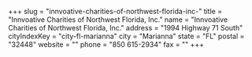 +++
slug = "innvoative-charities-of-northwest-florida-inc-"
title = "Innvoative Charities of Northwest Florida, Inc."
name = "Innvoative Charities of Northwest Florida, Inc."
address = "1994 Highway 71 South"
cityIndexKey = "city-fl-marianna"
city = "Marianna"
state = "FL"
postal = "32448"
website = ""
phone = "850 615-2934"
fax = ""
+++
